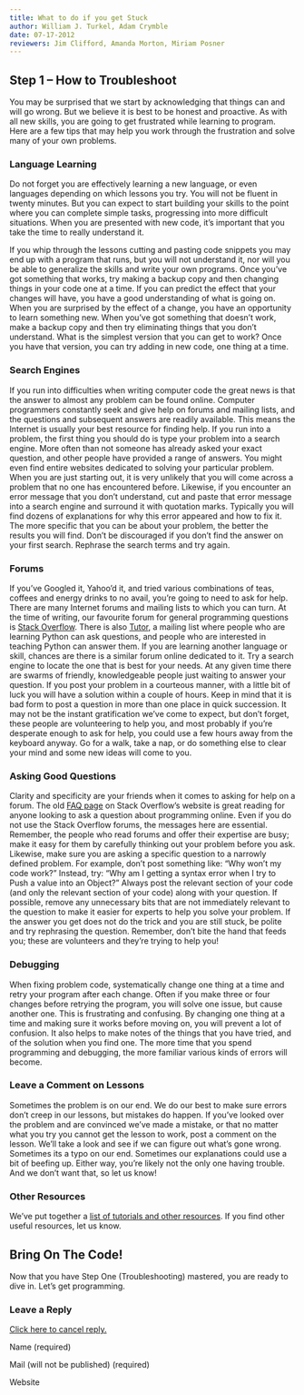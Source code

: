 ```yaml
---
title: What to do if you get Stuck
author: William J. Turkel, Adam Crymble
date: 07-17-2012
reviewers: Jim Clifford, Amanda Morton, Miriam Posner
---
```


Step 1 – How to Troubleshoot
----------------------------

You may be surprised that we start by acknowledging that things can and
will go wrong. But we believe it is best to be honest and proactive. As
with all new skills, you are going to get frustrated while learning to
program. Here are a few tips that may help you work through the
frustration and solve many of your own problems.

### Language Learning

Do not forget you are effectively learning a new language, or even
languages depending on which lessons you try. You will not be fluent in
twenty minutes. But you can expect to start building your skills to the
point where you can complete simple tasks, progressing into more
difficult situations. When you are presented with new code, it’s
important that you take the time to really understand it.

If you whip through the lessons cutting and pasting code snippets you
may end up with a program that runs, but you will not understand it, nor
will you be able to generalize the skills and write your own programs.
Once you’ve got something that works, try making a backup copy and then
changing things in your code one at a time. If you can predict the
effect that your changes will have, you have a good understanding of
what is going on. When you are surprised by the effect of a change, you
have an opportunity to learn something new. When you’ve got something
that doesn’t work, make a backup copy and then try eliminating things
that you don’t understand. What is the simplest version that you can get
to work? Once you have that version, you can try adding in new code, one
thing at a time.

### Search Engines

If you run into difficulties when writing computer code the great news
is that the answer to almost any problem can be found online. Computer
programmers constantly seek and give help on forums and mailing lists,
and the questions and subsequent answers are readily available. This
means the Internet is usually your best resource for finding help. If
you run into a problem, the first thing you should do is type your
problem into a search engine. More often than not someone has already
asked your exact question, and other people have provided a range of
answers. You might even find entire websites dedicated to solving your
particular problem. When you are just starting out, it is very unlikely
that you will come across a problem that no one has encountered before.
Likewise, if you encounter an error message that you don’t understand,
cut and paste that error message into a search engine and surround it
with quotation marks. Typically you will find dozens of explanations for
why this error appeared and how to fix it. The more specific that you
can be about your problem, the better the results you will find. Don’t
be discouraged if you don’t find the answer on your first search.
Rephrase the search terms and try again.

### Forums

If you’ve Googled it, Yahoo’d it, and tried various combinations of
teas, coffees and energy drinks to no avail, you’re going to need to ask
for help. There are many Internet forums and mailing lists to which you
can turn. At the time of writing, our favourite forum for general
programming questions is [Stack Overflow][]. There is also [Tutor][], a
mailing list where people who are learning Python can ask questions, and
people who are interested in teaching Python can answer them. If you are
learning another language or skill, chances are there is a similar forum
online dedicated to it. Try a search engine to locate the one that is
best for your needs. At any given time there are swarms of friendly,
knowledgeable people just waiting to answer your question. If you post
your problem in a courteous manner, with a little bit of luck you will
have a solution within a couple of hours. Keep in mind that it is bad
form to post a question in more than one place in quick succession. It
may not be the instant gratification we’ve come to expect, but don’t
forget, these people are volunteering to help you, and most probably if
you’re desperate enough to ask for help, you could use a few hours away
from the keyboard anyway. Go for a walk, take a nap, or do something
else to clear your mind and some new ideas will come to you.

### Asking Good Questions

Clarity and specificity are your friends when it comes to asking for
help on a forum. The old [FAQ page][] on Stack Overflow’s website is
great reading for anyone looking to ask a question about programming
online. Even if you do not use the Stack Overflow forums, the messages
here are essential. Remember, the people who read forums and offer their
expertise are busy; make it easy for them by carefully thinking out your
problem before you ask. Likewise, make sure you are asking a specific
question to a narrowly defined problem. For example, don’t post
something like: “Why won’t my code work?” Instead, try: “Why am I
getting a syntax error when I try to Push a value into an Object?”
Always post the relevant section of your code (and only the relevant
section of your code) along with your question. If possible, remove any
unnecessary bits that are not immediately relevant to the question to
make it easier for experts to help you solve your problem. If the answer
you get does not do the trick and you are still stuck, be polite and try
rephrasing the question. Remember, don’t bite the hand that feeds you;
these are volunteers and they’re trying to help you!

### Debugging

When fixing problem code, systematically change one thing at a time and
retry your program after each change. Often if you make three or four
changes before retrying the program, you will solve one issue, but cause
another one. This is frustrating and confusing. By changing one thing at
a time and making sure it works before moving on, you will prevent a lot
of confusion. It also helps to make notes of the things that you have
tried, and of the solution when you find one. The more time that you
spend programming and debugging, the more familiar various kinds of
errors will become.

### Leave a Comment on Lessons

Sometimes the problem is on our end. We do our best to make sure errors
don’t creep in our lessons, but mistakes do happen. If you’ve looked
over the problem and are convinced we’ve made a mistake, or that no
matter what you try you cannot get the lesson to work, post a comment on
the lesson. We’ll take a look and see if we can figure out what’s gone
wrong. Sometimes its a typo on our end. Sometimes our explanations could
use a bit of beefing up. Either way, you’re likely not the only one
having trouble. And we don’t want that, so let us know!

### Other Resources

We’ve put together a [list of tutorials and other resources][]. If you
find other useful resources, let us know.

Bring On The Code!
------------------

Now that you have Step One (Troubleshooting) mastered, you are ready to
dive in. Let’s get programming.

### Leave a Reply

[Click here to cancel reply.][]

Name (required)

Mail (will not be published) (required)

Website

  [Stack Overflow]: http://stackoverflow.com/
  [Tutor]: http://mail.python.org/mailman/listinfo/tutor
  [FAQ page]: http://web.archive.org/web/20130101093828/http://stackoverflow.com/faq
  [list of tutorials and other resources]: /resources
  [Click here to cancel reply.]: /lessons/troubleshooting#respond
